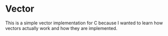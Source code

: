 # Vector

This is a simple vector implementation for C because I wanted to
learn how vectors actually work and how they are implemented.